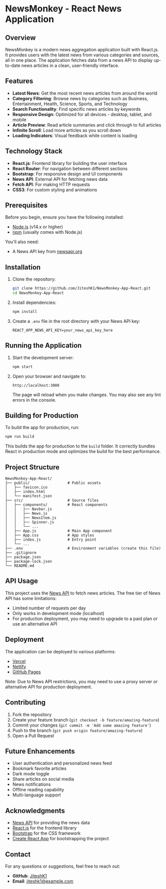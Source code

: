 # NewsMonkey - React News Application


## Overview

NewsMonkey is a modern news aggregation application built with React.js. It provides users with the latest news from various categories and sources, all in one place. The application fetches data from a news API to display up-to-date news articles in a clean, user-friendly interface.

## Features

- **Latest News**: Get the most recent news articles from around the world
- **Category Filtering**: Browse news by categories such as Business, Entertainment, Health, Science, Sports, and Technology
- **Search Functionality**: Find specific news articles by keywords
- **Responsive Design**: Optimized for all devices - desktop, tablet, and mobile
- **Article Preview**: Read article summaries and click through to full articles
- **Infinite Scroll**: Load more articles as you scroll down
- **Loading Indicators**: Visual feedback while content is loading

## Technology Stack

- **React.js**: Frontend library for building the user interface
- **React Router**: For navigation between different sections
- **Bootstrap**: For responsive design and UI components
- **News API**: External API for fetching news data
- **Fetch API**: For making HTTP requests
- **CSS3**: For custom styling and animations

## Prerequisites

Before you begin, ensure you have the following installed:
- [Node.js](https://nodejs.org/) (v14.x or higher)
- [npm](https://www.npmjs.com/) (usually comes with Node.js)

You'll also need:
- A News API key from [newsapi.org](https://newsapi.org/)

## Installation

1. Clone the repository:
   ```bash
   git clone https://github.com/JiteshK1/NewsMonkey-App-React.git
   cd NewsMonkey-App-React
   ```
2. Install dependencies:
   ```bash
   npm install
   ```
3. Create a `.env` file in the root directory with your News API key:
   ```plaintext
   REACT_APP_NEWS_API_KEY=your_news_api_key_here
   ```

## Running the Application

1. Start the development server:
   ```bash
   npm start
   ```
2. Open your browser and navigate to:
   ```plaintext
   http://localhost:3000
   ```
   The page will reload when you make changes. You may also see any lint errors in the console.

## Building for Production

To build the app for production, run:
   ```bash
   npm run build
   ```
   This builds the app for production to the `build` folder. It correctly bundles React in production mode and optimizes the build for the best performance.

## Project Structure

```
NewsMonkey-App-React/
├── public/                 # Public assets
│   ├── favicon.ico
│   ├── index.html
│   └── manifest.json
├── src/                    # Source files
│   ├── components/         # React components
│   │   ├── Navbar.js
│   │   ├── News.js
│   │   ├── NewsItem.js
│   │   ├── Spinner.js
│   │   └── ...
│   ├── App.js              # Main App component
│   ├── App.css             # App styles
│   ├── index.js            # Entry point
│   └── ...
├── .env                    # Environment variables (create this file)
├── .gitignore
├── package.json
├── package-lock.json
└── README.md
```

## API Usage

This project uses the [News API](https://newsapi.org/) to fetch news articles. The free tier of News API has some limitations:

- Limited number of requests per day
- Only works in development mode (localhost)
- For production deployment, you may need to upgrade to a paid plan or use an alternative API

## Deployment

The application can be deployed to various platforms:

- [Vercel](https://vercel.com/)
- [Netlify](https://www.netlify.com/)
- [GitHub Pages](https://pages.github.com/)

Note: Due to News API restrictions, you may need to use a proxy server or alternative API for production deployment.

## Contributing

1. Fork the repository
2. Create your feature branch (`git checkout -b feature/amazing-feature`)
3. Commit your changes (`git commit -m 'Add some amazing feature'`)
4. Push to the branch (`git push origin feature/amazing-feature`)
5. Open a Pull Request

## Future Enhancements

- User authentication and personalized news feed
- Bookmark favorite articles
- Dark mode toggle
- Share articles on social media
- News notifications
- Offline reading capability
- Multi-language support


## Acknowledgments

- [News API](https://newsapi.org/) for providing the news data
- [React.js](https://reactjs.org/) for the frontend library
- [Bootstrap](https://getbootstrap.com/) for the CSS framework
- [Create React App](https://create-react-app.dev/) for bootstrapping the project

## Contact

For any questions or suggestions, feel free to reach out:

- **GitHub**: [JiteshK1](https://github.com/JiteshK1)
- **Email**: [jiteshk1@example.com](mailto:jiteshk1@example.com)

